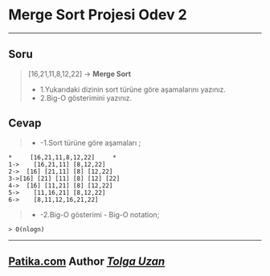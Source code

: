 # **Merge Sort Projesi  Odev 2**


---
## **Soru**

> [16,21,11,8,12,22] -> **Merge Sort**
> * 1.Yukarıdaki dizinin sort türüne göre aşamalarını yazınız.
> * 2.Big-O gösterimini yazınız.

## **Cevap**

> * -1.Sort türüne göre aşamaları ; 

```
*     [16,21,11,8,12,22]     *
1->    [16,21,11] [8,12,22]
2->  [16] [21,11] [8] [12,22]
3->[16] [21] [11] [8] [12] [22]
4->  [16] [11,21] [8] [12,22]
5->    [11,16,21] [8,12,22]
6->    [8,11,12,16,21,22]
```

> * -2.Big-O gösterimi - Big-O notation; 

```
> O(nlogn)
```


---
[Patika.com](https://app.patika.dev) 
**Author** [*Tolga Uzan*](https://app.patika.dev/tolgauzan)
---